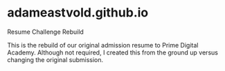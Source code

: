 # adameastvold.github.io
Resume Challenge Rebuild

This is the rebuild of our original admission resume to Prime Digital Academy. Although not required, I created this from the ground up versus changing the original submission.
